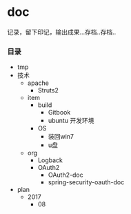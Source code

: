 # doc
记录，留下印记，输出成果...存档..存档..

### 目录
- tmp
- 技术
  - apache
    - Struts2
  - item
    - build
      - Gitbook
      - ubuntu 开发环境
    - OS
      - 装回win7
      - u盘
  - org
    - Logback
    - OAuth2
      - OAuth2-doc
      - spring-security-oauth-doc
- plan
  - 2017
    - 08